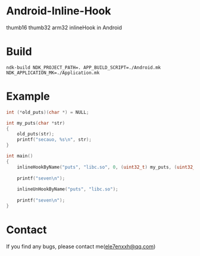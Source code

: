 # Android-Inline-Hook
thumb16 thumb32 arm32 inlineHook in Android

# Build
```ndk-build NDK_PROJECT_PATH=. APP_BUILD_SCRIPT=./Android.mk NDK_APPLICATION_MK=./Application.mk```

# Example
```C
int (*old_puts)(char *) = NULL;

int my_puts(char *str)
{
	old_puts(str);
	printf("secauo, %s\n", str);
}

int main()
{
	inlineHookByName("puts", "libc.so", 0, (uint32_t) my_puts, (uint32_t **) &old_puts);
	
	printf("seven\n");
	
	inlineUnHookByName("puts", "libc.so");
	
	printf("seven\n");
}
```

# Contact
If you find any bugs, please contact me(ele7enxxh@qq.com)
